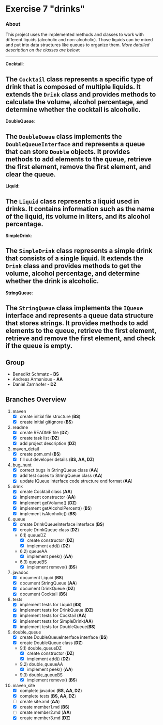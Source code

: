 # Exercise 7 "drinks"

### About
This project uses the implemented methods and classes to work with different liquids (alcoholic and non-alcoholic).
Those liquids can be mixed and put into data structures like queues to organize them.
*More detailed description on the classes are below:*

-----------------
**Cocktail**:


The `Cocktail` class represents a specific type of drink that is composed of multiple liquids.
It extends the `Drink` class and provides methods to calculate the volume, alcohol percentage,
and determine whether the cocktail is alcoholic.
-------------
**DoubleQueue**:

The `DoubleQueue` class implements the `DoubleQueueInterface` and represents a queue
that can store `Double` objects. It provides methods to add elements to the queue, retrieve the
first element, remove the first element, and clear the queue.
-----------------
**Liquid**:

The `Liquid` class represents a liquid used in drinks. It contains information such as the name of the liquid,
its volume in liters, and its alcohol percentage.
------------------

**SimpleDrink**:

The `SimpleDrink` class represents a simple drink that consists of a single liquid. It extends the `Drink` class
and provides methods to get the volume, alcohol percentage, and determine whether the drink is alcoholic.
------------

**StringQueue**:

The `StringQueue` class implements the `IQueue` interface and represents a queue data structure that stores
strings. It provides methods to add elements to the queue, retrieve the first element, retrieve and remove the
first element, and check if the queue is empty.
-----------

## Group
- Benedikt Schmatz - **BS**
- Andreas Armanious - **AA**
- Daniel Zarnhofer - **DZ**

## Branches Overview

1) maven
    - [x] create initial file structure (**BS**)
    - [x] create initial gitignore (**BS**)
2) readme
    - [x] create README file (**DZ**)
    - [x] create task list (**DZ**)
    - [x] add project description (**DZ**)
3) maven_detail
    - [x] create pom.xml (**BS**)
    - [x] fill out developer details (**BS, AA, DZ**)
4) bug_hunt
    - [x] correct bugs in StringQueue class (**AA**)
    - [x] add test cases to StringQueue class (**AA**)
    - [x] update IQueue interface code structure ond format (**AA**)
5) drink
    - [x] create Cocktail class (**AA**)
    - [x] implement constructor (**AA**)
    - [x] implement getVolume() (**DZ**)
    - [x] implement getAlcoholPercent() (**BS**)
    - [x] implement isAlcoholic() (**BS**)
6) queue
    - [x] create DrinkQueueInterface interface (**BS**)
    - [x] create DrinkQueue class (**DZ**)
    - 6.1) queueDZ
       - [x] create constructor (**DZ**)
       - [x] implement add() (**DZ**)
    - 6.2) queueAA
      - [x] implement peek() (**AA**)
    - 6.3) queueBS
      - [x] implement remove() (**BS**)
7) javadoc
    - [x] document Liquid (**BS**)
    - [x] document StringQueue (**AA**)
    - [x] document DrinkQueue (**DZ**)
    - [x] document Cocktail (**BS**)
8) tests
    - [x] implement tests for Liquid (**BS**)
    - [x] implement tests for DrinkQueue (**DZ**)
    - [x] implement tests for Cocktail (**AA**)
    - [x] implement tests for SimpleDrink(**AA**)
    - [x] implement tests for DoubleQueue(**BS**)
9) double_queue
    - [x] create DoubleQueueInterface interface (**BS**)
    - [x] create DoubleQueue class (**DZ**)
    - 9.1) double_queueDZ
       - [x] create constructor (**DZ**)
       - [x] implement add() (**DZ**)
   - 9.2) double_queueAA
       - [x] implement peek() (**AA**)
   - 9.3) double_queueBS
       - [x] implement remove() (**BS**)
10) maven_site
    - [x] complete javadoc (**BS, AA, DZ**)
    - [x] complete tests (**BS, AA, DZ**)
    - [ ] create site.xml (**AA**)
    - [x] create member1.md (**BS**)
    - [ ] create member2.md (**AA**)
    - [x] create member3.md (**DZ**)
